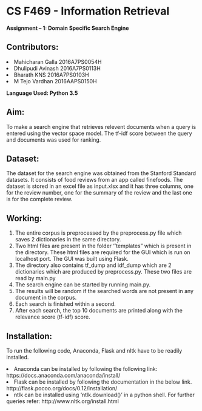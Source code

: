 <h1>CS F469 - Information Retrieval</h1>
<b>Assignment – 1: Domain Specific Search Engine</b>

<h2>Contributors:</h2>
<li>Mahicharan Galla		  2016A7PS0054H</li>
<li>Dhulipudi Avinash		  2016A7PS0113H</li>
<li>Bharath KNS			      2016A7PS0103H</li>
<li>M Tejo Vardhan			  2016AAPS0150H</li>

<b>Language Used:	Python 3.5</b>

<h2>Aim:</h2>
To make a search engine that retrieves relevent documents when a query is entered using the vector space model. The tf-idf score between the query and documents was used for ranking.

<h2>Dataset:</h2>
The dataset for the search engine was obtained from the Stanford Standard datasets. It consists of food reviews from an app called finefoods. The dataset is stored in an excel file as input.xlsx and it has three columns, one for the review number, one for the summary of the review and the last one is for the complete review. 

<h2>Working:</h2>

1.	The entire corpus is preprocessed by the preprocess.py file which saves 2 dictionaries in the same directory.
2.	Two html files are present in the folder ‘’templates” which is present in the directory. These html files are required for the GUI which is run on localhost port. The GUI was built using Flask.
3.	The directory also contains tf_dump and idf_dump which are 2 dictionaries which are produced by preprocess.py. These two files are read by main.py
4.	The search engine can be started by running main.py.
5.	The results will be random if the searched words are not present in any document in the corpus.
6.	Each search is finished within a second.
7.	After each search, the top 10 documents are printed along with the relevance score (tf-idf) score.

<h2>Installation:</h2>

To run the following code, Anaconda, Flask and nltk have to be readily installed.
<li>  Anaconda can be installed by following the following link: https://docs.anaconda.com/anaconda/install/</li>
<li>	Flask can be installed by following the documentation in the below link. http://flask.pocoo.org/docs/0.12/installation/</li>
<li>	ntlk can be installed using ‘ntlk.download()’ in a python shell. For further queries refer: http://www.nltk.org/install.html</li>
